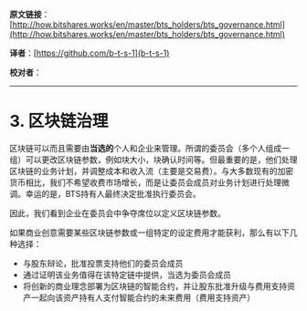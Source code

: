   **原文链接**：[http://how.bitshares.works/en/master/bts_holders/bts_governance.html](http://how.bitshares.works/en/master/bts_holders/bts_governance.html)
 
 **译者**：[https://github.com/b-t-s-1](b-t-s-1)
 
 **校对者**： 
  
***    

# 3. 区块链治理

区块链可以而且需要由**当选的**个人和企业来管理。所谓的委员会（多个人组成一组）可以更改区块链参数，例如块大小，块确认时间等。但最重要的是，他们处理区块链的业务计划，并调整成本和收入流（主要是交易费）。与大多数现有的加密货币相比，我们不希望收费市场增长，而是让委员会成员对业务计划进行处理微调。幸运的是，BTS持有人最终决定批准执行委员会。

因此，我们看到企业在委员会中争夺席位以定义区块链参数。

如果商业创意需要某些区块链参数或一组特定的设定费用才能获利，那么有以下几种选择：

* 与股东辩论，批准投票支持他们的委员会成员
* 通过证明该业务值得在该特定链中提供，当选为委员会成员
* 将创新的商业理念部署为区块链的智能合约，并让股东批准升级与费用支持资产一起向该资产持有人支付智能合约的未来费用（费用支持资产）
